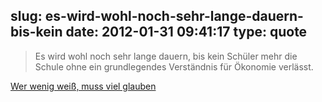 slug: es-wird-wohl-noch-sehr-lange-dauern-bis-kein
date: 2012-01-31 09:41:17
type: quote
---

> Es wird wohl noch sehr lange dauern, bis kein Schüler mehr die Schule ohne ein grundlegendes Verständnis für Ökonomie verlässt.

[Wer wenig weiß, muss viel glauben](http://www.faz.net/aktuell/wirtschaft/wirtschaft-in-der-schule-wer-wenig-weiss-muss-viel-glauben-11631790.html)
